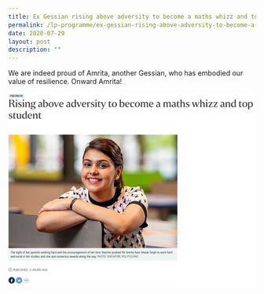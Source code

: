 ```yaml
---
title: Ex Gessian rising above adversity to become a maths whizz and top student
permalink: /lp-programme/ex-gessian-rising-above-adversity-to-become-a-maths-whizz-and-top-student/
date: 2020-07-29
layout: post
description: ""
---
```

We are indeed proud of Amrita, another Gessian, who has embodied our value of resilience. Onward Amrita!

![Ex Gessian rising above adversity to become a maths whizz and top student](/images/Amrita-SP.png)